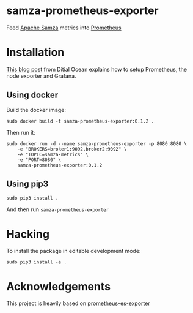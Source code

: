# samza-prometheus-exporter
Feed [Apache Samza](http://samza.apache.org/) metrics into [Prometheus](http://prometheus.io/)

# Installation
[This blog post](https://www.digitalocean.com/community/tutorials/how-to-install-prometheus-using-docker-on-ubuntu-14-04)
from Ditial Ocean explains how to setup Prometheus, the node exporter and Grafana.

## Using docker

Build the docker image:

```
sudo docker build -t samza-prometheus-exporter:0.1.2 .
```

Then run it:

```
sudo docker run -d --name samza-prometheus-exporter -p 8080:8080 \
    -e "BROKERS=broker1:9092,broker2:9092" \
    -e "TOPIC=samza-metrics" \
    -e "PORT=8080" \
    samza-prometheus-exporter:0.1.2
```

## Using pip3
```
sudo pip3 install .
```
And then run `samza-prometheus-exporter`

# Hacking
To install the package in editable development mode:
```
sudo pip3 install -e .
```

# Acknowledgements
This project is heavily based on [prometheus-es-exporter](https://github.com/Braedon/prometheus-es-exporter)
